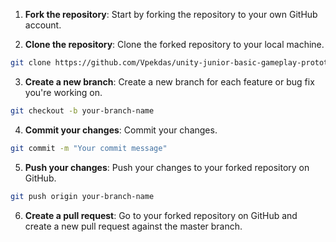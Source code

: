 1. **Fork the repository**: Start by forking the repository to your own GitHub account.

2. **Clone the repository**: Clone the forked repository to your local machine.
```bash
git clone https://github.com/Vpekdas/unity-junior-basic-gameplay-prototype-2
```

3. **Create a new branch**: Create a new branch for each feature or bug fix you're working on.
```bash
git checkout -b your-branch-name
```

4. **Commit your changes**: Commit your changes.
```bash
git commit -m "Your commit message"
```

5. **Push your changes**: Push your changes to your forked repository on GitHub.
```bash
git push origin your-branch-name
```

6. **Create a pull request**: Go to your forked repository on GitHub and create a new pull request against the master branch.
